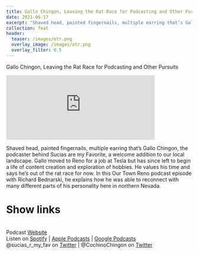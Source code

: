 ```yaml
---
title: Gallo Chingon, Leaving the Rat Race for Podcasting and Other Pursuits
date: 2021-06-17
excerpt: "Shaved head, painted fingernails, multiple earring that’s Gallo Chingon, the podcaster behind Sucias are my Favorite, a welcome addition to our local landscape"
collection: feat
header:
  teaser: /images/otr.png
  overlay_image: /images/otr.png
  overlay_filter: 0.5
---
```


Gallo Chingon, Leaving the Rat Race for Podcasting and Other Pursuits

<iframe src="https://open.spotify.com/embed/episode/3eOBOUs7ZjiWCMm9XVQZle" width="80%" height="175" frameBorder="0" allowtransparency="true" allow="encrypted-media"></iframe>

Shaved head, painted fingernails, multiple earring that’s Gallo Chingon, the podcaster behind Sucias are my Favorite, a welcome addition to our local landscape. Gallo moved to Reno for a job at Tesla but has since left to begin a life of content creation and exploration of hobbies. He values his time and says he’s out of the rat race for now. In this Our Town Reno podcast episode with Richard Bednarski, he explains how he was able to reconnect with many different parts of his personality here in northern Nevada.

# Show links

<br> Podcast [Website](https://sucias.xyz)<a href='https://sucias.xyz'><i class='fas fa-link'></i></a>
<br> Listen on [Spotify](https://open.spotify.com/show/3XjoipCU3QzeIaQAAQpBdW)<a href='https://open.spotify.com/show/3XjoipCU3QzeIaQAAQpBdW'><i class='fab fa-spotify'></i></a> | [Apple Podcasts](https://podcasts.apple.com/us/podcast/sucias-are-my-favorite/id1548173787)<i class='fas fa-podcast'></i> | [Google Podcasts](https://podcasts.google.com/feed/aHR0cHM6Ly9hbmNob3IuZm0vcy80MjI0YzYzYy9wb2RjYXN0L3Jzcw)<a href='https://podcasts.google.com/feed/aHR0cHM6Ly9hbmNob3IuZm0vcy80MjI0YzYzYy9wb2RjYXN0L3Jzcw'><i class='fab fa-google-play'></i></a>
<br> @sucias_r_my_fav on [Twitter](https://twitter.com/sucias_r_my_fav)<a href='https://twitter.com/sucias_r_my_fav'><i class='fab fa-twitter'></i></a> | @CochinoChingon on [Twitter](https://twitter.com/cochinochingon)<a href='https://twitter.com/cochinochingon'><i class='fab fa-twitter'></i></a>
